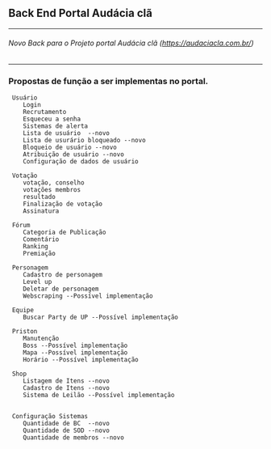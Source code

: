## Back End Portal Audácia clã
____
###### Novo Back para o Projeto portal Audácia clã (https://audaciacla.com.br/)
***
### Propostas de função a ser implementas no portal. 

	 Usuário
		Login  
	 	Recrutamento
	 	Esqueceu a senha
	 	Sistemas de alerta 
	 	Lista de usuário  --novo
	 	Lista de usurário bloqueado --novo
	 	Bloqueio de usuário --novo
	 	Atribuição de usuário --novo
	 	Configuração de dados de usuário
	 		 
	 Votação
	 	votação, conselho
	 	votações membros 
	 	resultado 
	 	Finalização de votação
	 	Assinatura 
	 
	 Fórum 
	 	Categoria de Publicação
	 	Comentário
	 	Ranking
	 	Premiação
	 	
	 Personagem
	 	Cadastro de personagem 
	 	Level up
	 	Deletar de personagem
	 	Webscraping --Possível implementação
	 	
	 Equipe 
	 	Buscar Party de UP --Possível implementação
	 
	 Priston
	 	Manutenção
	 	Boss --Possível implementação
	 	Mapa --Possível implementação
	 	Horário --Possível implementação
	 
	 Shop
	 	Listagem de Itens --novo
	 	Cadastro de Itens --novo
	 	Sistema de Leilão --Possível implementação

	 
	 Configuração Sistemas	 
	 	Quantidade de BC  --novo
	 	Quantidade de SOD --novo
	 	Quantidade de membros --novo

